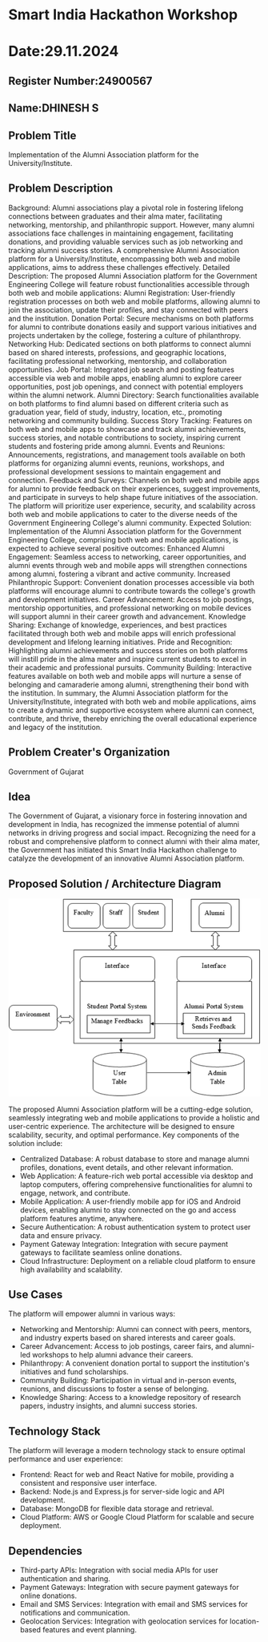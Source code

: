 # Smart India Hackathon Workshop
# Date:29.11.2024
## Register Number:24900567
## Name:DHINESH S
## Problem Title
Implementation of the Alumni Association platform for the University/Institute.
## Problem Description
Background: Alumni associations play a pivotal role in fostering lifelong connections between graduates and their alma mater, facilitating networking, mentorship, and philanthropic support. However, many alumni associations face challenges in maintaining engagement, facilitating donations, and providing valuable services such as job networking and tracking alumni success stories. A comprehensive Alumni Association platform for a University/Institute, encompassing both web and mobile applications, aims to address these challenges effectively. Detailed Description: The proposed Alumni Association platform for the Government Engineering College will feature robust functionalities accessible through both web and mobile applications: Alumni Registration: User-friendly registration processes on both web and mobile platforms, allowing alumni to join the association, update their profiles, and stay connected with peers and the institution. Donation Portal: Secure mechanisms on both platforms for alumni to contribute donations easily and support various initiatives and projects undertaken by the college, fostering a culture of philanthropy. Networking Hub: Dedicated sections on both platforms to connect alumni based on shared interests, professions, and geographic locations, facilitating professional networking, mentorship, and collaboration opportunities. Job Portal: Integrated job search and posting features accessible via web and mobile apps, enabling alumni to explore career opportunities, post job openings, and connect with potential employers within the alumni network. Alumni Directory: Search functionalities available on both platforms to find alumni based on different criteria such as graduation year, field of study, industry, location, etc., promoting networking and community building. Success Story Tracking: Features on both web and mobile apps to showcase and track alumni achievements, success stories, and notable contributions to society, inspiring current students and fostering pride among alumni. Events and Reunions: Announcements, registrations, and management tools available on both platforms for organizing alumni events, reunions, workshops, and professional development sessions to maintain engagement and connection. Feedback and Surveys: Channels on both web and mobile apps for alumni to provide feedback on their experiences, suggest improvements, and participate in surveys to help shape future initiatives of the association. The platform will prioritize user experience, security, and scalability across both web and mobile applications to cater to the diverse needs of the Government Engineering College's alumni community. Expected Solution: Implementation of the Alumni Association platform for the Government Engineering College, comprising both web and mobile applications, is expected to achieve several positive outcomes: Enhanced Alumni Engagement: Seamless access to networking, career opportunities, and alumni events through web and mobile apps will strengthen connections among alumni, fostering a vibrant and active community. Increased Philanthropic Support: Convenient donation processes accessible via both platforms will encourage alumni to contribute towards the college's growth and development initiatives. Career Advancement: Access to job postings, mentorship opportunities, and professional networking on mobile devices will support alumni in their career growth and advancement. Knowledge Sharing: Exchange of knowledge, experiences, and best practices facilitated through both web and mobile apps will enrich professional development and lifelong learning initiatives. Pride and Recognition: Highlighting alumni achievements and success stories on both platforms will instill pride in the alma mater and inspire current students to excel in their academic and professional pursuits. Community Building: Interactive features available on both web and mobile apps will nurture a sense of belonging and camaraderie among alumni, strengthening their bond with the institution. In summary, the Alumni Association platform for the University/Institute, integrated with both web and mobile applications, aims to create a dynamic and supportive ecosystem where alumni can connect, contribute, and thrive, thereby enriching the overall educational experience and legacy of the institution.
## Problem Creater's Organization
Government of Gujarat

## Idea
The Government of Gujarat, a visionary force in fostering innovation and development in India, has recognized the immense potential of alumni networks in driving progress and social impact. Recognizing the need for a robust and comprehensive platform to connect alumni with their alma mater, the Government has initiated this Smart India Hackathon challenge to catalyze the development of an innovative Alumni Association platform.

## Proposed Solution / Architecture Diagram

![alt text](img.jpg)


The proposed Alumni Association platform will be a cutting-edge solution, seamlessly integrating web and mobile applications to provide a holistic and user-centric experience. The architecture will be designed to ensure scalability, security, and optimal performance. Key components of the solution include:
 * Centralized Database: A robust database to store and manage alumni profiles, donations, event details, and other relevant information.
 * Web Application: A feature-rich web portal accessible via desktop and laptop computers, offering comprehensive functionalities for alumni to engage, network, and contribute.
 * Mobile Application: A user-friendly mobile app for iOS and Android devices, enabling alumni to stay connected on the go and access platform features anytime, anywhere.
 * Secure Authentication: A robust authentication system to protect user data and ensure privacy.
 * Payment Gateway Integration: Integration with secure payment gateways to facilitate seamless online donations.
 * Cloud Infrastructure: Deployment on a reliable cloud platform to ensure high availability and scalability.


## Use Cases
The platform will empower alumni in various ways:
 * Networking and Mentorship: Alumni can connect with peers, mentors, and industry experts based on shared interests and career goals.
 * Career Advancement: Access to job postings, career fairs, and alumni-led workshops to help alumni advance their careers.
 * Philanthropy: A convenient donation portal to support the institution's initiatives and fund scholarships.
 * Community Building: Participation in virtual and in-person events, reunions, and discussions to foster a sense of belonging.
 * Knowledge Sharing: Access to a knowledge repository of research papers, industry insights, and alumni success stories.            


## Technology Stack

The platform will leverage a modern technology stack to ensure optimal performance and user experience:
 * Frontend: React for web and React Native for mobile, providing a consistent and responsive user interface.
 * Backend: Node.js and Express.js for server-side logic and API development.
 * Database: MongoDB for flexible data storage and retrieval.
 * Cloud Platform: AWS or Google Cloud Platform for scalable and secure deployment.


## Dependencies
* Third-party APIs: Integration with social media APIs for user authentication and sharing.
 * Payment Gateways: Integration with secure payment gateways for online donations.
 * Email and SMS Services: Integration with email and SMS services for notifications and communication.
 * Geolocation Services: Integration with geolocation services for location-based features and event planning.


